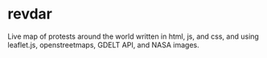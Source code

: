 # revdar
Live map of protests around the world written in html, js, and css, and using leaflet.js, openstreetmaps, GDELT API, and NASA images.
